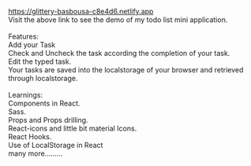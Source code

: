 https://glittery-basbousa-c8e4d6.netlify.app <br/>
Visit the above link to see the demo of my todo list mini application.<br/>
<br/>
Features: <br/>
  Add your Task <br/>
  Check and Uncheck the task according the completion of your task.<br/>
  Edit the typed task.<br/>
  Your tasks are saved into the localstorage of your browser and retrieved through localstorage.<br/>
<br/>
Learnings: <br/>
  Components in React. <br/>
  Sass. <br/>
  Props and Props drilling. <br/>
  React-icons and little bit material Icons. <br/>
  React Hooks. <br/>
  Use of LocalStorage in React <br/>
  many more......... <br/>

